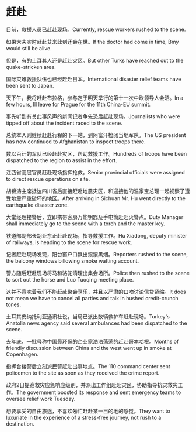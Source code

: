 # 赶赴

<p><span class="chinese">目前，救援人员已赶赴现场。</span><span class="english">Currently, rescue workers rushed to the scene.</span></p>

<p><span class="chinese">如果大夫实时赶赴艾米此刻还会在世。</span><span class="english">If the doctor had come in time, Bmy would still be alive.</span></p>

<p><span class="chinese">但是，有的土耳其人还是赶赴灾区。</span><span class="english">But other Turks have reached out to the quake-stricken area.</span></p>

<p><span class="chinese">国际灾难救援队伍也已经赶赴日本。</span><span class="english">International disaster relief teams have been sent to Japan.</span></p>

<p><span class="chinese">天下午，我将赶赴布拉格，参与定于明天举行的第十一次中欧领导人会晤。</span><span class="english">In a few hours, Ill leave for Prague for the 11th China-EU summit.</span></p>

<p><span class="chinese">事先听到有关此事风声的新闻记者争先恐后赶赴现场。</span><span class="english">Journalists who were tipped off about the incident raced to the scene.</span></p>

<p><span class="chinese">总统本人则继续赶赴行程的下一站，到阿富汗检阅当地军队。</span><span class="english">The US president has now continued to Afghanistan to inspect troops there.</span></p>

<p><span class="chinese">数以百计的军队已经赶赴灾区，帮助救援工作。</span><span class="english">Hundreds of troops have been dispatched to the region to assist in the effort.</span></p>

<p><span class="chinese">江西省高层官员赶赴现场指挥抢救。</span><span class="english">Senior provincial officials were assigned to direct rescue operations on site.</span></p>

<p><span class="chinese">胡锦涛主席抵达四川省后直接赶赴地震灾区，和迎接他的温家宝总理一起视察了遭受地震严重破坏的地区。</span><span class="english">After arriving in Sichuan Mr. Hu went directly to the earthquake disaster zone.</span></p>

<p><span class="chinese">大堂经理接警后，立即携带客房万能钥匙及手电筒赶赴火警点。</span><span class="english">Duty Manager shall immediately go to the scene with a torch and the master key.</span></p>

<p><span class="chinese">铁道部副部长胡亚东正赶赴现场，指导救援工作。</span><span class="english">Hu Xiadong, deputy minister of railways, is heading to the scene for rescue work.</span></p>

<p><span class="chinese">记者赶赴现场发现，阳台窗户口飘出滚滚黑烟。</span><span class="english">Reporters rushed to the scene, the balcony windows billowing smoke wafting account.</span></p>

<p><span class="chinese">警方随后赶赴现场将马和骆驼清理出集会场所。</span><span class="english">Police then rushed to the scene to sort out the horse and Luo Tuoqing meeting place.</span></p>

<p><span class="chinese">这并不意味着我们不能赶赴聚会享乐，并且以严肃的口吻讨论信贷紧缩。</span><span class="english">It does not mean we have to cancel all parties and talk in hushed credit-crunch tones.</span></p>

<p><span class="chinese">土耳其安纳托利亚通讯社说，当局已派出数辆救护车赶赴现场。</span><span class="english">Turkey's Anatolia news agency said several ambulances had been dispatched to the scene.</span></p>

<p><span class="chinese">去年底，一批号称中国最环保的企业家浩浩荡荡的赶赴哥本哈根。</span><span class="english">Months of friendly discussion between China and the west went up in smoke at Copenhagen.</span></p>

<p><span class="chinese">指挥台接警后立刻派民警赶赴出事地点。</span><span class="english">The 110 command center sent policemen to the site as soon as they received the crime report.</span></p>

<p><span class="chinese">政府2日提高救灾应急响应级别，并派出工作组赶赴灾区，协助指导抗灾救灾工作。</span><span class="english">The government boosted its response and sent emergency teams to oversee relief work Tuesday.</span></p>

<p><span class="chinese">想要享受的自由旅途，不喜欢匆忙赶赴某一目的地的感觉。</span><span class="english">They want to luxuriate in the experience of a stress-free journey, not rush to a destination.</span></p>

